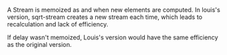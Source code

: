 A Stream is memoized as and when new elements are computed. In louis's version, sqrt-stream creates a new stream each time, which leads to recalculation and lack of efficiency.

If delay wasn't memoized, Louis's version would have the same efficiency as the original version.